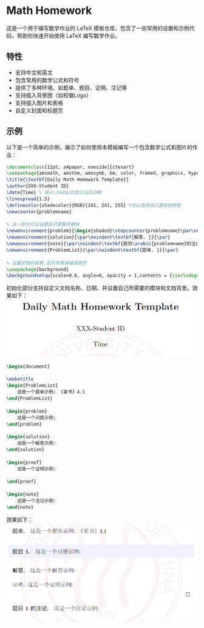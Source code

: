 # Math Homework

这是一个用于编写数学作业的 LaTeX 模板仓库，包含了一些常用的设置和示例代码，帮助你快速开始使用 LaTeX 编写数学作业。

## 特性

- 支持中文和英文
- 包含常用的数学公式和符号
- 提供了多种环境，如题单、题目、证明、注记等
- 支持插入背景图（如校徽Logo）
- 支持插入图片和表格
- 自定义封面和标题页

## 示例

以下是一个简单的示例，展示了如何使用本模板编写一个包含数学公式和图片的作业：

```latex
\documentclass[12pt, a4paper, oneside]{ctexart}
\usepackage{amsmath, amsthm, amssymb, bm, color, framed, graphicx, hyperref, mathrsfs,extarrows}
\title{\textbf{Daily Math Homework Template}}
\author{XXX-Student ID}
\date{Time} % 输入\today以显示当日日期
\linespread{1.5}
\definecolor{shadecolor}{RGB}{241, 241, 255} %可以选择自己喜欢的颜色
\newcounter{problemname}

% 这一部分可以设置自己需要的模块
\newenvironment{problem}{\begin{shaded}\stepcounter{problemname}\par\noindent\textbf{题目\arabic{problemname}. }}{\end{shaded}\par}
\newenvironment{solution}{\par\noindent\textbf{解答. }}{\par}
\newenvironment{note}{\par\noindent\textbf{题目\arabic{problemname}的注记. }}{\par}
\newenvironment{ProblemList}{\par\noindent\textbf{题单. }}{\par}

% 设置文档的背景,显示背景请编译两次
\usepackage{background}
\backgroundsetup{scale=0.6, angle=0, opacity = 1,contents = {\includegraphics[width=\paperwidth, height=\paperwidth, keepaspectratio]{logo-RUC.png}}}
```
初始化部分支持自定义文档名称、日期、并设置自己所需要的模块和文档背景。效果如下：
![alt text](image.png)
```latex
\begin{document}

\maketitle
\begin{ProblemList}
    这是一个题单示例: 《某书》4.1
\end{ProblemList}

\begin{problem}
    这是一个问题示例:
\end{problem}

\begin{solution}
    这是一个解答示例:
\end{solution}

\begin{proof}
    这是一个证明示例:

\end{proof}

\begin{note}
    这是一个注记示例:
\end{note}
```
效果如下：
![alt text](image-2.png) 

